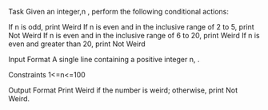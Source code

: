 Task 
Given an integer,n , perform the following conditional actions:

If n is odd, print Weird
If n is even and in the inclusive range of 2 to 5, print Not Weird
If n is even and in the inclusive range of 6 to 20, print Weird
If n is even and greater than 20, print Not Weird

Input Format
  A single line containing a positive integer n, .

Constraints
  1<=n<=100

Output Format
  Print Weird if the number is weird; otherwise, print Not Weird.
